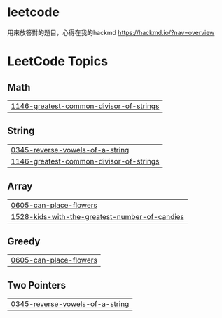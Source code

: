 # leetcode 
用來放答對的題目，心得在我的hackmd https://hackmd.io/?nav=overview
<!---LeetCode Topics Start-->
# LeetCode Topics
## Math
|  |
| ------- |
| [1146-greatest-common-divisor-of-strings](https://github.com/A7144888/leetcode/tree/master/1146-greatest-common-divisor-of-strings) |
## String
|  |
| ------- |
| [0345-reverse-vowels-of-a-string](https://github.com/A7144888/leetcode/tree/master/0345-reverse-vowels-of-a-string) |
| [1146-greatest-common-divisor-of-strings](https://github.com/A7144888/leetcode/tree/master/1146-greatest-common-divisor-of-strings) |
## Array
|  |
| ------- |
| [0605-can-place-flowers](https://github.com/A7144888/leetcode/tree/master/0605-can-place-flowers) |
| [1528-kids-with-the-greatest-number-of-candies](https://github.com/A7144888/leetcode/tree/master/1528-kids-with-the-greatest-number-of-candies) |
## Greedy
|  |
| ------- |
| [0605-can-place-flowers](https://github.com/A7144888/leetcode/tree/master/0605-can-place-flowers) |
## Two Pointers
|  |
| ------- |
| [0345-reverse-vowels-of-a-string](https://github.com/A7144888/leetcode/tree/master/0345-reverse-vowels-of-a-string) |
<!---LeetCode Topics End-->
